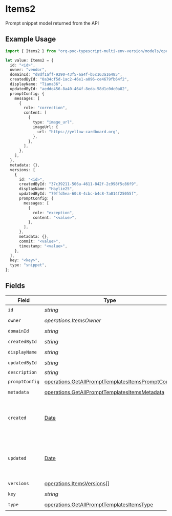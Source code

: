 # Items2

Prompt snippet model returned from the API

## Example Usage

```typescript
import { Items2 } from "orq-poc-typescript-multi-env-version/models/operations";

let value: Items2 = {
  id: "<id>",
  owner: "vendor",
  domainId: "d8df1aff-9290-43f5-aa4f-b5c163a16485",
  createdById: "0a34cf5d-1ac2-46e1-a096-ce4679fb64f2",
  displayName: "Tiana36",
  updatedById: "aedde456-8a40-464f-8eda-58d1c0dc0a82",
  promptConfig: {
    messages: [
      {
        role: "correction",
        content: [
          {
            type: "image_url",
            imageUrl: {
              url: "https://yellow-cardboard.org",
            },
          },
        ],
      },
    ],
  },
  metadata: {},
  versions: [
    {
      id: "<id>",
      createdById: "37c39211-506a-4611-842f-2c998f5c86f9",
      displayName: "Haylie25",
      updatedById: "79ffd5ea-60c8-4cbc-b4c8-7a014f25055f",
      promptConfig: {
        messages: [
          {
            role: "exception",
            content: "<value>",
          },
        ],
      },
      metadata: {},
      commit: "<value>",
      timestamp: "<value>",
    },
  ],
  key: "<key>",
  type: "snippet",
};
```

## Fields

| Field                                                                                                                  | Type                                                                                                                   | Required                                                                                                               | Description                                                                                                            |
| ---------------------------------------------------------------------------------------------------------------------- | ---------------------------------------------------------------------------------------------------------------------- | ---------------------------------------------------------------------------------------------------------------------- | ---------------------------------------------------------------------------------------------------------------------- |
| `id`                                                                                                                   | *string*                                                                                                               | :heavy_check_mark:                                                                                                     | N/A                                                                                                                    |
| `owner`                                                                                                                | *operations.ItemsOwner*                                                                                                | :heavy_check_mark:                                                                                                     | N/A                                                                                                                    |
| `domainId`                                                                                                             | *string*                                                                                                               | :heavy_check_mark:                                                                                                     | N/A                                                                                                                    |
| `createdById`                                                                                                          | *string*                                                                                                               | :heavy_check_mark:                                                                                                     | N/A                                                                                                                    |
| `displayName`                                                                                                          | *string*                                                                                                               | :heavy_check_mark:                                                                                                     | N/A                                                                                                                    |
| `updatedById`                                                                                                          | *string*                                                                                                               | :heavy_check_mark:                                                                                                     | N/A                                                                                                                    |
| `description`                                                                                                          | *string*                                                                                                               | :heavy_minus_sign:                                                                                                     | N/A                                                                                                                    |
| `promptConfig`                                                                                                         | [operations.GetAllPromptTemplatesItemsPromptConfig](../../models/operations/getallprompttemplatesitemspromptconfig.md) | :heavy_check_mark:                                                                                                     | N/A                                                                                                                    |
| `metadata`                                                                                                             | [operations.GetAllPromptTemplatesItemsMetadata](../../models/operations/getallprompttemplatesitemsmetadata.md)         | :heavy_check_mark:                                                                                                     | N/A                                                                                                                    |
| `created`                                                                                                              | [Date](https://developer.mozilla.org/en-US/docs/Web/JavaScript/Reference/Global_Objects/Date)                          | :heavy_minus_sign:                                                                                                     | The date and time the resource was created                                                                             |
| `updated`                                                                                                              | [Date](https://developer.mozilla.org/en-US/docs/Web/JavaScript/Reference/Global_Objects/Date)                          | :heavy_minus_sign:                                                                                                     | The date and time the resource was last updated                                                                        |
| `versions`                                                                                                             | [operations.ItemsVersions](../../models/operations/itemsversions.md)[]                                                 | :heavy_check_mark:                                                                                                     | N/A                                                                                                                    |
| `key`                                                                                                                  | *string*                                                                                                               | :heavy_check_mark:                                                                                                     | N/A                                                                                                                    |
| `type`                                                                                                                 | [operations.GetAllPromptTemplatesItemsType](../../models/operations/getallprompttemplatesitemstype.md)                 | :heavy_check_mark:                                                                                                     | N/A                                                                                                                    |